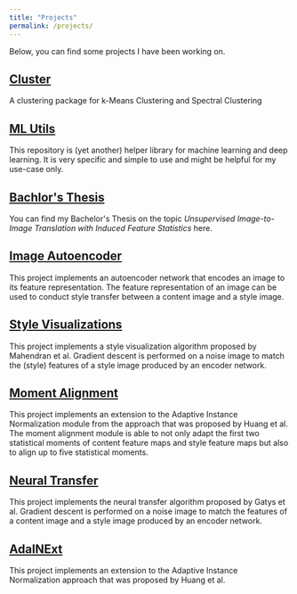 ```yaml
---
title: "Projects"
permalink: /projects/
---
```


Below, you can find some projects I have been working on.


## [Cluster](/projects/cluster)
A clustering package for k-Means Clustering and Spectral Clustering

## [ML Utils](/projects/ml-utils)
This repository is (yet another) helper library for machine learning and deep learning. 
It is very specific and simple to use and might be helpful for my use-case only.

## [Bachlor's Thesis](/projects/bsc-thesis)

You can find my Bachelor's Thesis on the topic *Unsupervised Image-to-Image Translation with 
Induced Feature Statistics* here.

## [Image Autoencoder](/projects/image-autoencoder)

This project implements an autoencoder network that encodes an image to its feature 
representation. The feature representation of an image can be used to conduct style 
transfer between a content image and a style image.

## [Style Visualizations](/projects/style-visualizations)
This project implements a style visualization algorithm proposed by Mahendran et al. 
Gradient descent is performed on a noise image to
match the (style) features of a style image produced by an encoder network. 

## [Moment Alignment](/projects/moment-alignment)
This project implements an extension to the Adaptive Instance Normalization module from the approach that was proposed by Huang et al. The moment alignment module is able to not only adapt the first two statistical moments of content feature maps and style feature maps but also to align up to five statistical moments.

## [Neural Transfer](/projects/neural-transfer)
This project implements the neural transfer algorithm proposed by Gatys et al. Gradient descent is performed on a noise image to match the features of a content image and a style image produced by an encoder network.

## [AdaINExt](/projects/ada-in-ext)
This project implements an extension to the Adaptive Instance Normalization approach that was proposed by Huang et al.

